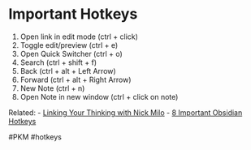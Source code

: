 # Important Hotkeys

1. Open link in edit mode (ctrl + click)
2. Toggle edit/preview (ctrl + e)
3. Open Quick Switcher (ctrl + o)
4. Search (ctrl + shift + f)
5. Back (ctrl + alt + Left Arrow)
6. Forward (ctrl + alt + Right Arrow)
7. New Note (ctrl + n)
8. Open Note in new window (ctrl + click on note)


Related: 
	- [Linking Your Thinking with Nick Milo](https://www.linkingyourthinking.com/ "this is what I used to learn Obsidian.")
	- [8 Important Obsidian Hotkeys](https://youtu.be/bBk2kg8Gm_U?si=x3UZq55jSbMm017L "This is what I used to learn the hotkeys.")

#PKM #hotkeys 